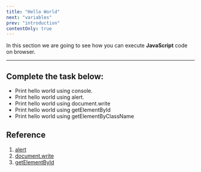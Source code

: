 ```yaml
---
title: "Hello World"
next: "variables"
prev: "introduction"
contentOnly: true
---
```


In this section we are going to see how you can execute **JavaScript** code on browser.

---

## Complete the task below:

- Print hello world using console.
- Print hello world using alert.
- Print hello world using document.write
- Print hello world using getElementById
- Print hello world using getElementByClassName


## Reference

1. [alert](https://javascript.info/hello-world)
2. [document.write](https://javascript.info/modifying-document#a-word-about-document-write)
3. [getElementById](https://javascript.info/searching-elements-dom)